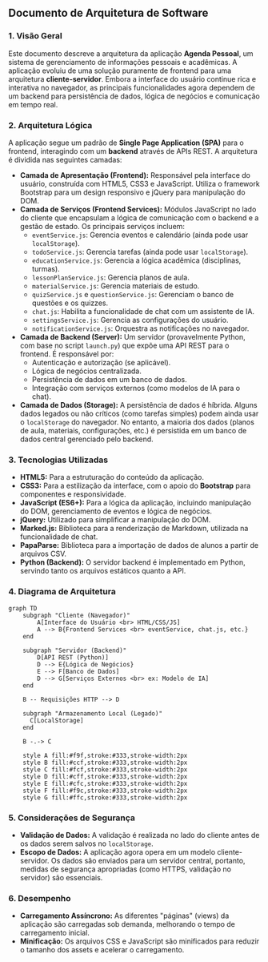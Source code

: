 ## Documento de Arquitetura de Software

### 1. Visão Geral

Este documento descreve a arquitetura da aplicação **Agenda Pessoal**, um sistema de gerenciamento de informações pessoais e acadêmicas. A aplicação evoluiu de uma solução puramente de frontend para uma arquitetura **cliente-servidor**. Embora a interface do usuário continue rica e interativa no navegador, as principais funcionalidades agora dependem de um backend para persistência de dados, lógica de negócios e comunicação em tempo real.

### 2. Arquitetura Lógica

A aplicação segue um padrão de **Single Page Application (SPA)** para o frontend, interagindo com um **backend** através de APIs REST. A arquitetura é dividida nas seguintes camadas:

- **Camada de Apresentação (Frontend):** Responsável pela interface do usuário, construída com HTML5, CSS3 e JavaScript. Utiliza o framework Bootstrap para um design responsivo e jQuery para manipulação do DOM.
- **Camada de Serviços (Frontend Services):** Módulos JavaScript no lado do cliente que encapsulam a lógica de comunicação com o backend e a gestão de estado. Os principais serviços incluem:
    - `eventService.js`: Gerencia eventos e calendário (ainda pode usar `localStorage`).
    - `todoService.js`: Gerencia tarefas (ainda pode usar `localStorage`).
    - `educationService.js`: Gerencia a lógica acadêmica (disciplinas, turmas).
    - `lessonPlanService.js`: Gerencia planos de aula.
    - `materialService.js`: Gerencia materiais de estudo.
    - `quizService.js` e `questionService.js`: Gerenciam o banco de questões e os quizzes.
    - `chat.js`: Habilita a funcionalidade de chat com um assistente de IA.
    - `settingsService.js`: Gerencia as configurações do usuário.
    - `notificationService.js`: Orquestra as notificações no navegador.
- **Camada de Backend (Server):** Um servidor (provavelmente Python, com base no script `launch.py`) que expõe uma API REST para o frontend. É responsável por:
    - Autenticação e autorização (se aplicável).
    - Lógica de negócios centralizada.
    - Persistência de dados em um banco de dados.
    - Integração com serviços externos (como modelos de IA para o chat).
- **Camada de Dados (Storage):** A persistência de dados é híbrida. Alguns dados legados ou não críticos (como tarefas simples) podem ainda usar o `localStorage` do navegador. No entanto, a maioria dos dados (planos de aula, materiais, configurações, etc.) é persistida em um banco de dados central gerenciado pelo backend.

### 3. Tecnologias Utilizadas

- **HTML5:** Para a estruturação do conteúdo da aplicação.
- **CSS3:** Para a estilização da interface, com o apoio do **Bootstrap** para componentes e responsividade.
- **JavaScript (ES6+):** Para a lógica da aplicação, incluindo manipulação do DOM, gerenciamento de eventos e lógica de negócios.
- **jQuery:** Utilizado para simplificar a manipulação do DOM.
- **Marked.js:** Biblioteca para a renderização de Markdown, utilizada na funcionalidade de chat.
- **PapaParse:** Biblioteca para a importação de dados de alunos a partir de arquivos CSV.
- **Python (Backend):** O servidor backend é implementado em Python, servindo tanto os arquivos estáticos quanto a API.

### 4. Diagrama de Arquitetura

```mermaid
graph TD
    subgraph "Cliente (Navegador)"
        A[Interface do Usuário <br> HTML/CSS/JS]
        A --> B{Frontend Services <br> eventService, chat.js, etc.}
    end

    subgraph "Servidor (Backend)"
        D[API REST (Python)]
        D --> E{Lógica de Negócios}
        E --> F[Banco de Dados]
        D --> G[Serviços Externos <br> ex: Modelo de IA]
    end

    B -- Requisições HTTP --> D

    subgraph "Armazenamento Local (Legado)"
      C[LocalStorage]
    end

    B -.-> C

    style A fill:#f9f,stroke:#333,stroke-width:2px
    style B fill:#ccf,stroke:#333,stroke-width:2px
    style C fill:#fcf,stroke:#333,stroke-width:2px
    style D fill:#cff,stroke:#333,stroke-width:2px
    style E fill:#cfc,stroke:#333,stroke-width:2px
    style F fill:#f9c,stroke:#333,stroke-width:2px
    style G fill:#ffc,stroke:#333,stroke-width:2px
```

### 5. Considerações de Segurança

- **Validação de Dados:** A validação é realizada no lado do cliente antes de os dados serem salvos no `localStorage`.
- **Escopo de Dados:** A aplicação agora opera em um modelo cliente-servidor. Os dados são enviados para um servidor central, portanto, medidas de segurança apropriadas (como HTTPS, validação no servidor) são essenciais.

### 6. Desempenho

- **Carregamento Assíncrono:** As diferentes "páginas" (views) da aplicação são carregadas sob demanda, melhorando o tempo de carregamento inicial.
- **Minificação:** Os arquivos CSS e JavaScript são minificados para reduzir o tamanho dos assets e acelerar o carregamento.

